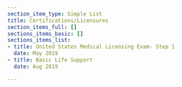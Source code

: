 ```yaml
---
section_item_type: Simple List
title: Certifications/Licensures
section_items_full: []
sections_items_basic: []
sections_items_list:
- title: United States Medical Licensing Exam- Step 1
  date: May 2019
- title: Basic Life Support
  date: Aug 2019

---
```

